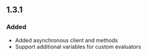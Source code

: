 ## 1.3.1

### Added

- Added asynchronous client and methods
- Support additional variables for custom evaluators
